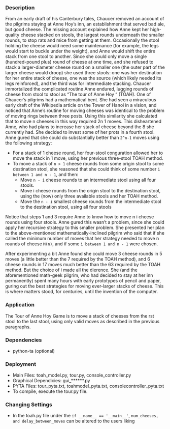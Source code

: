 ### Description

From an early draft of his Canterbury tales, Chaucer removed an account of the pilgrims staying at Anne Hoy’s inn, an establishment that served bad ale, but good cheese. The missing account explained how Anne kept her high-quality cheese stacked on stools, the largest rounds underneath the smaller rounds, to stop rats and mice from getting at them.
Occasionally the stool holding the cheese would need some maintenance (for example, the legs would start to buckle under the weight), and Anne would shift the entire stack from one stool to another. Since she could only move a single (hundred-pound plus) round of cheese at one time, and she refused to stack a larger-diameter cheese round on a smaller one (the outer part of the larger cheese would droop) she used three stools: one was her destination for her entire stack of cheese, one was the source (which likely needed its legs reinforced), and the third was for intermediate stacking. Chaucer immortalized the complicated routine Anne endured, lugging rounds of cheese from stool to stool as “The tour of Anne Hoy “ (TOAH).
One of Chaucer’s pilgrims had a mathematical bent. She had seen a miraculous early draft of the
Wikipedia article on the Tower of Hanoi in a vision, and noticed that Anne’s routine for moving cheeses was identical to the problem of moving rings between three posts. Using this similarity she calculated that to move n cheeses in this way required 2n 1 moves. This disheartened Anne, who had plans to increase her stack of cheese beyond the 8 she currently had. She decided to invest some of her prots in a fourth stool.
Anne gured that she could do substantially better than ```2^n-1``` moves using the following strategy:

* For a stack of 1 cheese round, her four-stool conguration allowed her to move the stack in 1 move, using her previous three-stool TOAH method.
* To move a stack of ```n > 1``` cheese rounds from some origin stool to some destination stool, she reasoned that she could think of some number ```i between 1 and n - 1```, and then:
    * Move ```n - i``` cheese rounds to an intermediate stool using all four stools.
    * Move i cheese rounds from the origin stool to the destination stool, using the (now) only three available stools and her TOAH method.
    * Move the ```n - i``` smallest cheese rounds from the intermediate stool to the destination stool, using all four stools

Notice that steps 1 and 3 require Anne to know how to move n i cheese rounds using four stools. Anne gured this wasn’t a problem, since she could apply her recursive strategy to this smaller problem. She presented her plan to the above-mentioned mathematically-inclined pilgrim who said that if she called the minimum number of moves that her strategy needed to move n rounds of cheese ```M(n)```, and if some ```i between 1 and n - 1``` were chosen.

After experimenting a bit Anne found she could move 3 cheese rounds in 5 moves (a little better than the 7 required by the TOAH method), and 6 cheese rounds in 17 moves much better than the 63 required by the TOAH method. But the choice of i made all the dierence. She (and the aforementioned math-geek pilgrim, who had decided to stay at her inn permanently) spent many hours with early prototypes of pencil and paper, guring out the best strategies for moving ever-larger stacks of cheese.
This is where matters stood, for centuries, until the invention of the computer.


### Application
The Tour of Anne Hoy Game is to move a stack of cheeses from the rst stool to the last stool, using only valid moves as described in the previous paragraphs.

### Dependencies
* python-ta (optional)


### Deployment
* Main Files: toah_model.py, tour.py, console_controller.py
* Graphical Dependicies: gui_******.py
* PYTA Files: tour_pyta.txt, toahmodel_pyta.txt, consolecontroller_pyta.txt
* To compile, execute the tour.py file.

### Changing Settings
* In the toah.py file under the ```if __name__ == '__main__'```, ```num_cheeses, and delay_between_moves``` can be altered to the users liking
